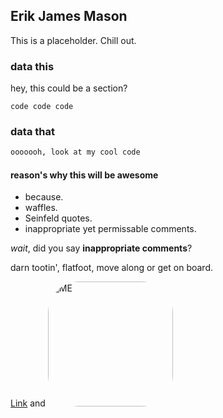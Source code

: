 ## Erik James Mason

This is a placeholder. Chill out.

### data this

hey, this could be a section?

`code code code`
### data that

```markdown
ooooooh, look at my cool code
```
#### reason's why this will be awesome

- because.
- waffles.
- Seinfeld quotes.
- inappropriate yet permissable comments.

_wait_, did you say **inappropriate comments**?

darn tootin', flatfoot, move along or get on board.

[Link](https://www.linkedin.com/in/erik-james-mason/) and <a href="https://www.linkedin.com/in/erik-james-mason/"><img src="https://user-images.githubusercontent.com/43789112/151951132-0b94ff89-e8d4-4754-ae7d-5ad023bd971b.jpg" alt="ME" height="auto" width="200" style="border-radius:50px 50px 50px 50px" /></a>

